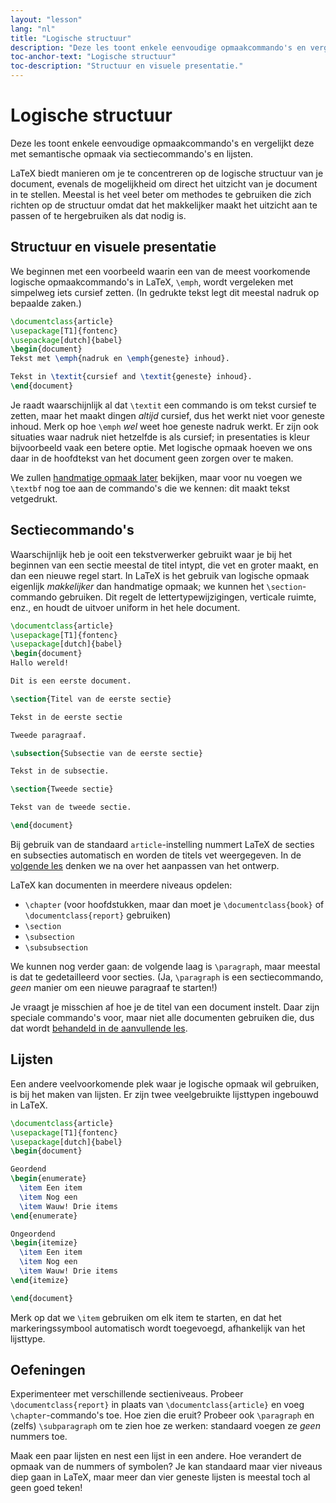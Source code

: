 ```yaml
---
layout: "lesson"
lang: "nl"
title: "Logische structuur"
description: "Deze les toont enkele eenvoudige opmaakcommando's en vergelijkt deze met semantische opmaak via sectiecommando's en lijsten."
toc-anchor-text: "Logische structuur"
toc-description: "Structuur en visuele presentatie."
---
```


# Logische structuur

<span
  class="summary">Deze les toont enkele eenvoudige opmaakcommando's en vergelijkt deze met semantische opmaak via sectiecommando's en lijsten.</span>

LaTeX biedt manieren om je te concentreren op de logische structuur van je document, evenals de mogelijkheid om direct het uitzicht van je document in te stellen.
Meestal is het veel beter om methodes te gebruiken die zich richten op de structuur omdat dat het makkelijker maakt het uitzicht aan te passen of te hergebruiken als dat nodig is.

## Structuur en visuele presentatie

We beginnen met een voorbeeld waarin een van de meest voorkomende logische opmaakcommando's in LaTeX, `\emph`, wordt vergeleken met simpelweg iets cursief zetten.
(In gedrukte tekst legt dit meestal nadruk op bepaalde zaken.)

```latex
\documentclass{article}
\usepackage[T1]{fontenc}
\usepackage[dutch]{babel}
\begin{document}
Tekst met \emph{nadruk en \emph{geneste} inhoud}.

Tekst in \textit{cursief and \textit{geneste} inhoud}.
\end{document}
```

Je raadt waarschijnlijk al dat `\textit` een commando is om tekst cursief te zetten, maar het maakt dingen _altijd_ cursief, dus het werkt niet voor geneste inhoud.
Merk op hoe `\emph` _wel_ weet hoe geneste nadruk werkt.
Er zijn ook situaties waar nadruk niet hetzelfde is als cursief;
in presentaties is kleur bijvoorbeeld vaak een betere optie.
Met logische opmaak hoeven we ons daar in de hoofdtekst van het document geen zorgen over te maken.

We zullen [handmatige opmaak later](lesson-11) bekijken, maar voor nu voegen we `\textbf` nog toe aan de commando's die we kennen: dit maakt tekst vetgedrukt.

## Sectiecommando's

Waarschijnlijk heb je ooit een tekstverwerker gebruikt waar je bij het beginnen van een sectie meestal de titel intypt, die vet en groter maakt, en dan een nieuwe regel start.
In LaTeX is het gebruik van logische opmaak eigenlijk _makkelijker_ dan handmatige opmaak;
we kunnen het `\section`-commando gebruiken.
Dit regelt de lettertypewijzigingen, verticale ruimte, enz., en houdt de uitvoer uniform in het hele document.

```latex
\documentclass{article}
\usepackage[T1]{fontenc}
\usepackage[dutch]{babel}
\begin{document}
Hallo wereld!

Dit is een eerste document.

\section{Titel van de eerste sectie}

Tekst in de eerste sectie

Tweede paragraaf.

\subsection{Subsectie van de eerste sectie}

Tekst in de subsectie.

\section{Tweede sectie}

Tekst van de tweede sectie.

\end{document}
```

Bij gebruik van de standaard `article`-instelling nummert LaTeX de secties en subsecties automatisch en worden de titels vet weergegeven.
In de [volgende les](lesson-05) denken we na over het aanpassen van het ontwerp.

LaTeX kan documenten in meerdere niveaus opdelen:

- `\chapter` (voor hoofdstukken, maar dan moet je `\documentclass{book}` of
  `\documentclass{report}` gebruiken)
- `\section`
- `\subsection`
- `\subsubsection`

We kunnen nog verder gaan: de volgende laag is `\paragraph`, maar meestal is dat te gedetailleerd voor secties.
(Ja, `\paragraph` is een sectiecommando, _geen_ manier om een nieuwe paragraaf te starten!)

Je vraagt je misschien af hoe je de titel van een document instelt.
Daar zijn speciale commando's voor, maar niet alle documenten gebruiken die, dus dat wordt [behandeld in de aanvullende les](more-04).

## Lijsten

Een andere veelvoorkomende plek waar je logische opmaak wil gebruiken, is bij het maken van lijsten.
Er zijn twee veelgebruikte lijsttypen ingebouwd in LaTeX.

```latex
\documentclass{article}
\usepackage[T1]{fontenc}
\usepackage[dutch]{babel}
\begin{document}

Geordend
\begin{enumerate}
  \item Een item
  \item Nog een
  \item Wauw! Drie items
\end{enumerate}

Ongeordend
\begin{itemize}
  \item Een item
  \item Nog een
  \item Wauw! Drie items
\end{itemize}

\end{document}
```

Merk op dat we `\item` gebruiken om elk item te starten, en dat het markeringssymbool automatisch wordt toegevoegd, afhankelijk van het lijsttype.

## Oefeningen

Experimenteer met verschillende sectieniveaus.
Probeer `\documentclass{report}` in plaats van `\documentclass{article}` en voeg `\chapter`-commando's toe.
Hoe zien die eruit?
Probeer ook `\paragraph` en (zelfs) `\subparagraph` om te zien hoe ze werken: standaard voegen ze _geen_ nummers toe.

Maak een paar lijsten en nest een lijst in een andere.
Hoe verandert de opmaak van de nummers of symbolen?
Je kan standaard maar vier niveaus diep gaan in LaTeX, maar meer dan vier geneste lijsten is meestal toch al geen goed teken!
